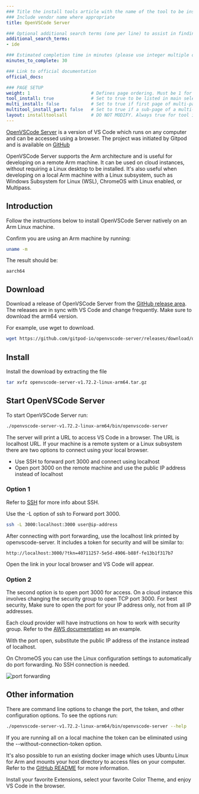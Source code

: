 ```yaml
---
### Title the install tools article with the name of the tool to be installed
### Include vendor name where appropriate
title: OpenVSCode Server

### Optional additional search terms (one per line) to assist in finding the article
additional_search_terms:
- ide

### Estimated completion time in minutes (please use integer multiple of 5)
minutes_to_complete: 30

### Link to official documentation
official_docs: 

### PAGE SETUP
weight: 1                       # Defines page ordering. Must be 1 for first (or only) page.
tool_install: true              # Set to true to be listed in main selection page, else false
multi_install: false            # Set to true if first page of multi-page article, else false
multitool_install_part: false   # Set to true if a sub-page of a multi-page article, else false
layout: installtoolsall         # DO NOT MODIFY. Always true for tool install articles
---
```


[OpenVSCode Server](https://www.gitpod.io/blog/openvscode-server-launch) is a version of VS Code which runs on any computer and can be accessed using a browser. The project was initiated by Gitpod and is available on [GitHub](https://github.com/gitpod-io/openvscode-server/)



OpenVSCode Server supports the Arm architecture and is useful for developing on a remote Arm machine. It can be used on cloud instances, without requiring a Linux desktop to be installed. It's also useful when developing on a local Arm machine with a Linux subsystem, such as Windows Subsystem for Linux (WSL), ChromeOS with Linux enabled, or Multipass.

## Introduction

Follow the instructions below to install OpenVSCode Server natively on an Arm Linux machine.

Confirm you are using an Arm machine by running:

```bash 
uname -m
```
The result should be:

```console
aarch64
```

## Download 

Download a release of OpenVSCode Server from the [GitHub release area](https://github.com/gitpod-io/openvscode-server/releases). The releases are in sync with VS Code and change frequently. Make sure to download the arm64 version.

For example, use wget to download.

```bash
wget https://github.com/gitpod-io/openvscode-server/releases/download/openvscode-server-v1.72.2/openvscode-server-v1.72.2-linux-arm64.tar.gz 
```

## Install 

Install the download by extracting the file

```bash 
tar xvfz openvscode-server-v1.72.2-linux-arm64.tar.gz
```

## Start OpenVSCode Server

To start OpenVSCode Server run:

```bash
./openvscode-server-v1.72.2-linux-arm64/bin/openvscode-server 
```

The server will print a URL to access VS Code in a browser. The URL is localhost URL. If your machine is a remote system or a Linux subsystem there are two options to connect using your local browser.

- Use SSH to forward port 3000 and connect using localhost
- Open port 3000 on the remote machine and use the public IP address instead of localhost

### Option 1 

Refer to [SSH](/install-tools/ssh/) for more info about SSH. 

Use the -L option of ssh to Forward port 3000.

```bash
ssh -L 3000:localhost:3000 user@ip-address
```

After connecting with port forwarding, use the localhost link printed by openvscode-server. It includes a token for security and  will be similar to:

```console
http://localhost:3000/?tkn=40711257-5e5d-4906-b88f-fe13b1f317b7
```

Open the link in your local browser and VS Code will appear.

### Option 2 

The second option is to open port 3000 for access. On a cloud instance this involves changing the security group to open TCP port 3000. For best security, Make sure to open the port for your IP address only, not from all IP addresses. 

Each cloud provider will have instructions on how to work with security group. Refer to the [AWS documentation](https://docs.aws.amazon.com/AWSEC2/latest/UserGuide/working-with-security-groups.html#adding-security-group-rule) as an example.

With the port open, substitute the public IP address of the instance instead of localhost. 

On ChromeOS you can use the Linux configuration settings to automatically do port forwarding. No SSH connection is needed.

![port forwarding](/install-tools/_images/ChromeOSpf.png)

## Other information

There are command line options to change the port, the token, and other configuration options. To see the options run:

```bash
./openvscode-server-v1.72.2-linux-arm64/bin/openvscode-server --help
```

If you are running all on a local machine the token can be eliminated using the --without-connection-token option.

It's also possible to run an existing docker image which uses Ubuntu Linux for Arm and mounts your host directory to access files on your computer. Refer to the [GitHub README](https://github.com/gitpod-io/openvscode-server#readme) for more information.

Install your favorite Extensions, select your favorite Color Theme, and enjoy VS Code in the browser.
